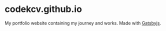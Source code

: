 # codekcv.github.io

My portfolio website containing my journey and works. Made with [Gatsbyjs](https://www.gatsbyjs.org/).
